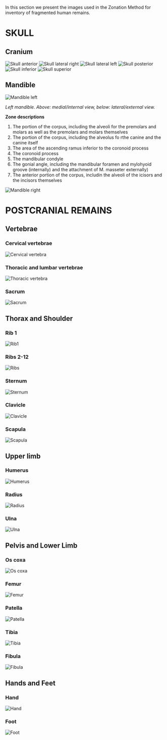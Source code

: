 In this section we present the images used in the Zonation Method for inventory of fragmented human remains.
# **SKULL**
## **Cranium**
![Skull anterior](/docs/images/zones/)
![Skull lateral right](/docs/images/zones/)
![Skull lateral left](/docs/images/zones/)
![Skull posterior](/docs/images/zones/)
![Skull inferior](/docs/images/zones/)
![Skull superior](/docs/images/zones/)


## **Mandible**
![Mandible left](/docs/images/zones/Mandible_left_500.png)

*Left mandible. Above: medial/internal view, below: lateral/external view.*

**Zone descriptions**
1. The portion of the corpus, including the alveoli for the premolars and molars as well as the premolars and molars themselves
2. The portion of the corpus, including the alveolus fo rthe canine and the canine itself
3. The area of the ascending ramus inferior to the coronoid process
4. The coronoid process
5. The mandibular condyle
6. The gonial angle, including the mandibular foramen and mylohyoid groove (internally) and the attachment of M. masseter externally)
7. The anterior portion of the corpus, includin the alveoli of the icisors and the incisors themselves

![Mandible right](/docs/images/zones/Mandible_right_500.png)



# **POSTCRANIAL REMAINS**
## **Vertebrae**
### Cervical vertebrae
![Cervical vertebra](/docs/images/zones/cervical_500.png)

### Thoracic and lumbar vertebrae
![Thoracic vertebra](/docs/images/zones/thoracic_500.png)

### Sacrum
![Sacrum](/docs/images/zones/Sacrum_500.png)

## **Thorax and Shoulder**
### Rib 1
![Rib1](/docs/images/zones/rib01_500.png)

### Ribs 2-12
![Ribs](/docs/images/zones/ribs_500.png)

### Sternum
![Sternum](/docs/images/zones/Sternum_500.png)

### Clavicle
![Clavicle](/docs/images/zones/Clavicle_left_500.png)

### Scapula
![Scapula](/docs/images/zones/Scapula_left_500.png)

## **Upper limb**
### Humerus
![Humerus](/docs/images/zones/Humerus_Left_500.png)

### Radius
![Radius](/docs/images/zones/Radius_left_500.png)

### Ulna
![Ulna](/docs/images/zones/Ulna_left_500.png)

## **Pelvis and Lower Limb**
### Os coxa
![Os coxa](/docs/images/zones/Oscoxa_left_500.png)

### Femur
![Femur](/docs/images/zones/Femur3_500.png)

### Patella
![Patella](/docs/images/zones/patella_500.png)

### Tibia
![Tibia](/docs/images/zones/Tibia_left_500.png)

### Fibula
![Fibula](/docs/images/zones/fibula_500.png)

## **Hands and Feet**
### Hand
![Hand](/docs/images/zones/Hand_left_500.png)

### Foot
![Foot](/docs/images/zones/Foot_right_500.png)
